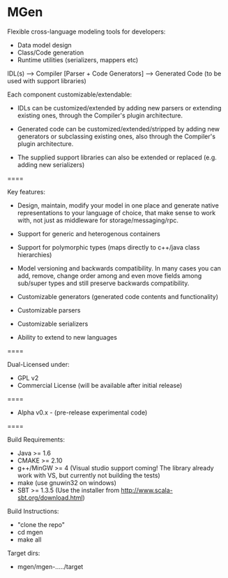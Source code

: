 MGen
====

Flexible cross-language modeling tools for developers:

 * Data model design
 * Class/Code generation
 * Runtime utilities (serializers, mappers etc)
 
IDL(s) 	--> 	Compiler [Parser + Code Generators] 	--> 	Generated Code (to be used with support libraries)


Each component customizable/extendable:

 * IDLs can be customized/extended by adding new parsers or extending existing ones, through the Compiler's plugin architecture.

 * Generated code can be customized/extended/stripped by adding new generators or subclassing existing ones, also through the Compiler's plugin architecture.

 * The supplied support libraries can also be extended or replaced (e.g. adding new serializers)


====


Key features:

 * Design, maintain, modify your model in one place and generate native representations to your language of choice, that make sense to work with, not just as middleware for storage/messaging/rpc.

 * Support for generic and heterogenous containers

 * Support for polymorphic types (maps directly to c++/java class hierarchies)

 * Model versioning and backwards compatibility. In many cases you can add, remove, change order among and even move fields among sub/super types and still preserve backwards compatibility.

 * Customizable generators (generated code contents and functionality)

 * Customizable parsers

 * Customizable serializers

 * Ability to extend to new languages



====

Dual-Licensed under:
 * GPL v2
 * Commercial License (will be available after initial release)

====

 - Alpha v0.x -
(pre-release experimental code)

====

Build Requirements:
  * Java >= 1.6
  * CMAKE >= 2.10
  * g++/MinGW >= 4 (Visual studio support coming! The library already work with VS, but currently not building the tests)
  * make (use gnuwin32 on windows)
  * SBT >= 1.3.5 (Use the installer from http://www.scala-sbt.org/download.html)

Build Instructions:
  * "clone the repo"
  * cd mgen
  * make all

Target dirs:
  * mgen/mgen-...../target
  
